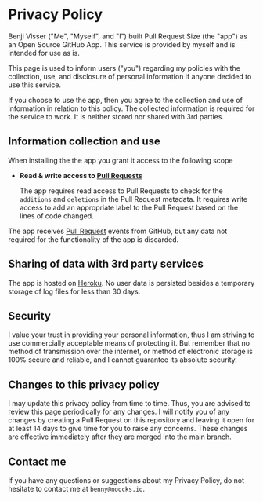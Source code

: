 # Privacy Policy

Benji Visser ("Me", "Myself", and "I") built Pull Request Size (the "app") as an Open Source GitHub App. This service is provided by myself and is intended for use as is.

This page is used to inform users ("you") regarding my policies with the collection, use, and disclosure of personal information if anyone decided to use this service.

If you choose to use the app, then you agree to the collection and use of information in relation to this policy. The collected information is required for the service to work. It is neither stored nor shared with 3rd parties.

## Information collection and use

When installing the the app you grant it access to the following scope

- **Read & write access to [Pull Requests](https://developer.github.com/v3/apps/permissions/#permission-on-statuses)**

   The app requires read access to Pull Requests to check for the `additions` and `deletions` in the Pull Request metadata. It requires write access to add an appropriate label to the Pull Request based on the lines of code changed.

The app receives [Pull Request](https://developer.github.com/v3/activity/events/types/#pullrequestevent) events from GitHub, but any data not required for the functionality of the app is discarded.

## Sharing of data with 3rd party services

The app is hosted on [Heroku](https://heroku.com). No user data is persisted besides a temporary storage of log files for less than 30 days.

## Security

I value your trust in providing your personal information, thus I am striving to use commercially acceptable means of protecting it. But remember that no method of transmission over the internet, or method of electronic storage is 100% secure and reliable, and I cannot guarantee its absolute security.

## Changes to this privacy policy

I may update this privacy policy from time to time. Thus, you are advised to review this page periodically for any changes. I will notify you of any changes by creating a Pull Request on this repository and leaving it open for at least 14 days to give time for you to raise any concerns. These changes are effective immediately after they are merged into the main branch.

## Contact me

If you have any questions or suggestions about my Privacy Policy, do not hesitate to contact me at `benny@noqcks.io`.

